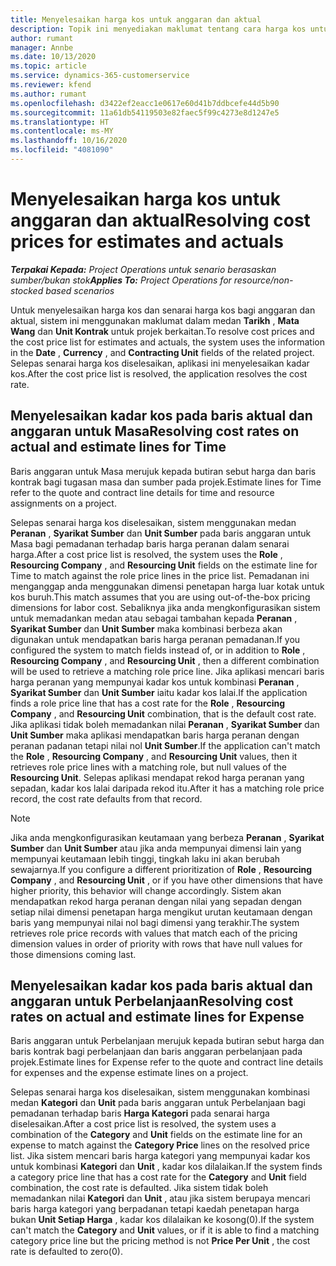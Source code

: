 ```yaml
---
title: Menyelesaikan harga kos untuk anggaran dan aktual
description: Topik ini menyediakan maklumat tentang cara harga kos untuk anggaran dan aktual diselesaikan.
author: rumant
manager: Annbe
ms.date: 10/13/2020
ms.topic: article
ms.service: dynamics-365-customerservice
ms.reviewer: kfend
ms.author: rumant
ms.openlocfilehash: d3422ef2eacc1e0617e60d41b7ddbcefe44d5b90
ms.sourcegitcommit: 11a61db54119503e82faec5f99c4273e8d1247e5
ms.translationtype: HT
ms.contentlocale: ms-MY
ms.lasthandoff: 10/16/2020
ms.locfileid: "4081090"
---
```

# <a name="resolving-cost-prices-for-estimates-and-actuals"></a><span data-ttu-id="088b5-103">Menyelesaikan harga kos untuk anggaran dan aktual</span><span class="sxs-lookup"><span data-stu-id="088b5-103">Resolving cost prices for estimates and actuals</span></span>

<span data-ttu-id="088b5-104">_**Terpakai Kepada:** Project Operations untuk senario berasaskan sumber/bukan stok_</span><span class="sxs-lookup"><span data-stu-id="088b5-104">_**Applies To:** Project Operations for resource/non-stocked based scenarios_</span></span>

<span data-ttu-id="088b5-105">Untuk menyelesaikan harga kos dan senarai harga kos bagi anggaran dan aktual, sistem ini menggunakan maklumat dalam medan **Tarikh** , **Mata Wang** dan **Unit Kontrak** untuk projek berkaitan.</span><span class="sxs-lookup"><span data-stu-id="088b5-105">To resolve cost prices and the cost price list for estimates and actuals, the system uses the information in the **Date** , **Currency** , and **Contracting Unit** fields of the related project.</span></span> <span data-ttu-id="088b5-106">Selepas senarai harga kos diselesaikan, aplikasi ini menyelesaikan kadar kos.</span><span class="sxs-lookup"><span data-stu-id="088b5-106">After the cost price list is resolved, the application resolves the cost rate.</span></span>

## <a name="resolving-cost-rates-on-actual-and-estimate-lines-for-time"></a><span data-ttu-id="088b5-107">Menyelesaikan kadar kos pada baris aktual dan anggaran untuk Masa</span><span class="sxs-lookup"><span data-stu-id="088b5-107">Resolving cost rates on actual and estimate lines for Time</span></span>

<span data-ttu-id="088b5-108">Baris anggaran untuk Masa merujuk kepada butiran sebut harga dan baris kontrak bagi tugasan masa dan sumber pada projek.</span><span class="sxs-lookup"><span data-stu-id="088b5-108">Estimate lines for Time refer to the quote and contract line details for time and resource assignments on a project.</span></span>

<span data-ttu-id="088b5-109">Selepas senarai harga kos diselesaikan, sistem menggunakan medan **Peranan** , **Syarikat Sumber** dan **Unit Sumber** pada baris anggaran untuk Masa bagi pemadanan terhadap baris harga peranan dalam senarai harga.</span><span class="sxs-lookup"><span data-stu-id="088b5-109">After a cost price list is resolved, the system uses the **Role** , **Resourcing Company** , and **Resourcing Unit** fields on the estimate line for Time to match against the role price lines in the price list.</span></span> <span data-ttu-id="088b5-110">Pemadanan ini menganggap anda menggunakan dimensi penetapan harga luar kotak untuk kos buruh.</span><span class="sxs-lookup"><span data-stu-id="088b5-110">This match assumes that you are using out-of-the-box pricing dimensions for labor cost.</span></span> <span data-ttu-id="088b5-111">Sebaliknya jika anda mengkonfigurasikan sistem untuk memadankan medan atau sebagai tambahan kepada **Peranan** , **Syarikat Sumber** dan **Unit Sumber** maka kombinasi berbeza akan digunakan untuk mendapatkan baris harga peranan pemadanan.</span><span class="sxs-lookup"><span data-stu-id="088b5-111">If you configured the system to match fields instead of, or in addition to **Role** , **Resourcing Company** , and **Resourcing Unit** , then a different combination will be used to retrieve a matching role price line.</span></span> <span data-ttu-id="088b5-112">Jika aplikasi mencari baris harga peranan yang mempunyai kadar kos untuk kombinasi **Peranan** , **Syarikat Sumber** dan **Unit Sumber** iaitu kadar kos lalai.</span><span class="sxs-lookup"><span data-stu-id="088b5-112">If the application finds a role price line that has a cost rate for the **Role** , **Resourcing Company** , and **Resourcing Unit** combination, that is the default cost rate.</span></span> <span data-ttu-id="088b5-113">Jika aplikasi tidak boleh memadankan nilai **Peranan** , **Syarikat Sumber** dan **Unit Sumber** maka aplikasi mendapatkan baris harga peranan dengan peranan padanan tetapi nilai nol **Unit Sumber**.</span><span class="sxs-lookup"><span data-stu-id="088b5-113">If the application can't match the **Role** , **Resourcing Company** , and **Resourcing Unit** values, then it retrieves role price lines with a matching role, but null values of the **Resourcing Unit**.</span></span> <span data-ttu-id="088b5-114">Selepas aplikasi mendapat rekod harga peranan yang sepadan, kadar kos lalai daripada rekod itu.</span><span class="sxs-lookup"><span data-stu-id="088b5-114">After it has a matching role price record, the cost rate defaults from that record.</span></span> 

> [!NOTE]
> <span data-ttu-id="088b5-115">Jika anda mengkonfigurasikan keutamaan yang berbeza **Peranan** , **Syarikat Sumber** dan **Unit Sumber** atau jika anda mempunyai dimensi lain yang mempunyai keutamaan lebih tinggi, tingkah laku ini akan berubah sewajarnya.</span><span class="sxs-lookup"><span data-stu-id="088b5-115">If you configure a different prioritization of **Role** , **Resourcing Company** , and **Resourcing Unit** , or if you have other dimensions that have higher priority, this behavior will change accordingly.</span></span> <span data-ttu-id="088b5-116">Sistem akan mendapatkan rekod harga peranan dengan nilai yang sepadan dengan setiap nilai dimensi penetapan harga mengikut urutan keutamaan dengan baris yang mempunyai nilai nol bagi dimensi yang terakhir.</span><span class="sxs-lookup"><span data-stu-id="088b5-116">The system retrieves role price records with values that match each of the pricing dimension values in order of priority with rows that have null values for those dimensions coming last.</span></span>

## <a name="resolving-cost-rates-on-actual-and-estimate-lines-for-expense"></a><span data-ttu-id="088b5-117">Menyelesaikan kadar kos pada baris aktual dan anggaran untuk Perbelanjaan</span><span class="sxs-lookup"><span data-stu-id="088b5-117">Resolving cost rates on actual and estimate lines for Expense</span></span>

<span data-ttu-id="088b5-118">Baris anggaran untuk Perbelanjaan merujuk kepada butiran sebut harga dan baris kontrak bagi perbelanjaan dan baris anggaran perbelanjaan pada projek.</span><span class="sxs-lookup"><span data-stu-id="088b5-118">Estimate lines for Expense refer to the quote and contract line details for expenses and the expense estimate lines on a project.</span></span>

<span data-ttu-id="088b5-119">Selepas senarai harga kos diselesaikan, sistem menggunakan kombinasi medan **Kategori** dan **Unit** pada baris anggaran untuk Perbelanjaan bagi pemadanan terhadap baris **Harga Kategori** pada senarai harga diselesaikan.</span><span class="sxs-lookup"><span data-stu-id="088b5-119">After a cost price list is resolved, the system uses a combination of the **Category** and **Unit** fields on the estimate line for an expense to match against the **Category Price** lines on the resolved price list.</span></span> <span data-ttu-id="088b5-120">Jika sistem mencari baris harga kategori yang mempunyai kadar kos untuk kombinasi **Kategori** dan **Unit** , kadar kos dilalaikan.</span><span class="sxs-lookup"><span data-stu-id="088b5-120">If the system finds a category price line that has a cost rate for the **Category** and **Unit** field combination, the cost rate is defaulted.</span></span> <span data-ttu-id="088b5-121">Jika sistem tidak boleh memadankan nilai **Kategori** dan **Unit** , atau jika sistem berupaya mencari baris harga kategori yang berpadanan tetapi kaedah penetapan harga bukan **Unit Setiap Harga** , kadar kos dilalaikan ke kosong(0).</span><span class="sxs-lookup"><span data-stu-id="088b5-121">If the system can't match the **Category** and **Unit** values, or if it is able to find a matching category price line but the pricing method is not **Price Per Unit** , the cost rate is defaulted to zero(0).</span></span>
